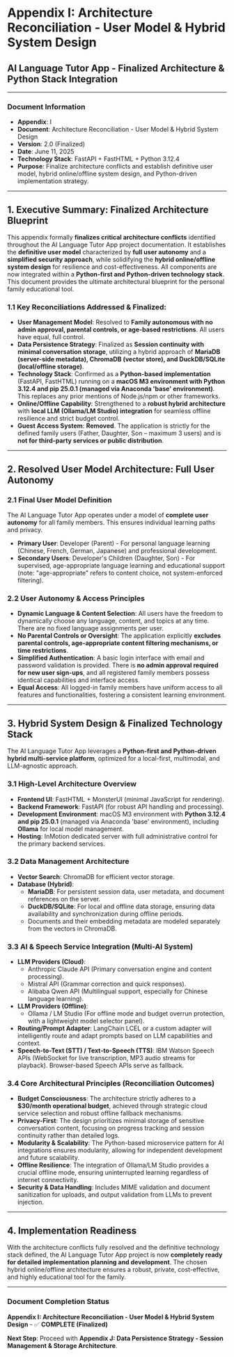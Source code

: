 # Appendix I: Architecture Reconciliation - User Model & Hybrid System Design
## AI Language Tutor App - Finalized Architecture & Python Stack Integration

---

### **Document Information**
- **Appendix**: I
- **Document**: Architecture Reconciliation - User Model & Hybrid System Design
- **Version**: 2.0 (Finalized)
- **Date**: June 11, 2025
- **Technology Stack**: FastAPI + FastHTML + Python 3.12.4
- **Purpose**: Finalize architecture conflicts and establish definitive user model, hybrid online/offline system design, and Python-driven implementation strategy.

---

## **1. Executive Summary: Finalized Architecture Blueprint**

This appendix formally **finalizes critical architecture conflicts** identified throughout the AI Language Tutor App project documentation. It establishes the **definitive user model** characterized by **full user autonomy** and a **simplified security approach**, while solidifying the **hybrid online/offline system design** for resilience and cost-effectiveness. All components are now integrated within a **Python-first and Python-driven technology stack**. This document provides the ultimate architectural blueprint for the personal family educational tool.

### **1.1 Key Reconciliations Addressed & Finalized:**

* **User Management Model**: Resolved to **Family autonomous with no admin approval, parental controls, or age-based restrictions**. All users have equal, full control.
* **Data Persistence Strategy**: Finalized as **Session continuity with minimal conversation storage**, utilizing a hybrid approach of **MariaDB (server-side metadata), ChromaDB (vector store), and DuckDB/SQLite (local/offline storage)**.
* **Technology Stack**: Confirmed as a **Python-based implementation** (FastAPI, FastHTML) running on a **macOS M3 environment with Python 3.12.4 and pip 25.0.1 (managed via Anaconda 'base' environment)**. This replaces any prior mentions of Node.js/npm or other frameworks.
* **Online/Offline Capability**: Strengthened to a **robust hybrid architecture** with **local LLM (Ollama/LM Studio) integration** for seamless offline resilience and strict budget control.
* **Guest Access System**: **Removed**. The application is strictly for the defined family users (Father, Daughter, Son – maximum 3 users) and is **not for third-party services or public distribution**.

---

## **2. Resolved User Model Architecture: Full User Autonomy**

### **2.1 Final User Model Definition**

The AI Language Tutor App operates under a model of **complete user autonomy** for all family members. This ensures individual learning paths and privacy.

* **Primary User**: Developer (Parent) - For personal language learning (Chinese, French, German, Japanese) and professional development.
* **Secondary Users**: Developer's Children (Daughter, Son) - For supervised, age-appropriate language learning and educational support (note: "age-appropriate" refers to content choice, not system-enforced filtering).

### **2.2 User Autonomy & Access Principles**

* **Dynamic Language & Content Selection**: All users have the freedom to dynamically choose any language, content, and topics at any time. There are no fixed language assignments per user.
* **No Parental Controls or Oversight**: The application explicitly **excludes parental controls, age-appropriate content filtering mechanisms, or time restrictions**.
* **Simplified Authentication**: A basic login interface with email and password validation is provided. There is **no admin approval required for new user sign-ups**, and all registered family members possess identical capabilities and interface access.
* **Equal Access**: All logged-in family members have uniform access to all features and functionalities, fostering a consistent learning environment.

---

## **3. Hybrid System Design & Finalized Technology Stack**

The AI Language Tutor App leverages a **Python-first and Python-driven hybrid multi-service platform**, optimized for a local-first, multimodal, and LLM-agnostic approach.

### **3.1 High-Level Architecture Overview**

* **Frontend UI**: FastHTML + MonsterUI (minimal JavaScript for rendering).
* **Backend Framework**: FastAPI (for robust API handling and processing).
* **Development Environment**: macOS M3 environment with **Python 3.12.4 and pip 25.0.1** (managed via Anaconda 'base' environment), including **Ollama** for local model management.
* **Hosting**: InMotion dedicated server with full administrative control for the primary backend services.

### **3.2 Data Management Architecture**

* **Vector Search**: ChromaDB for efficient vector storage.
* **Database (Hybrid)**:
    * **MariaDB**: For persistent session data, user metadata, and document references on the server.
    * **DuckDB/SQLite**: For local and offline data storage, ensuring data availability and synchronization during offline periods.
    * Documents and their embedding metadata are modeled separately from the vectors in ChromaDB.

### **3.3 AI & Speech Service Integration (Multi-AI System)**

* **LLM Providers (Cloud)**:
    * Anthropic Claude API (Primary conversation engine and content processing).
    * Mistral API (Grammar correction and quick responses).
    * Alibaba Qwen API (Multilingual support, especially for Chinese language learning).
* **LLM Providers (Offline)**:
    * Ollama / LM Studio (For offline mode and budget overrun protection, with a lightweight model selector panel).
* **Routing/Prompt Adapter**: LangChain LCEL or a custom adapter will intelligently route and adapt prompts based on LLM capabilities and context.
* **Speech-to-Text (STT) / Text-to-Speech (TTS)**: IBM Watson Speech APIs (WebSocket for live transcription, MP3 audio streams for playback). Browser-based Speech APIs serve as fallback.

### **3.4 Core Architectural Principles (Reconciliation Outcomes)**

* **Budget Consciousness**: The architecture strictly adheres to a **$30/month operational budget**, achieved through strategic cloud service selection and robust offline fallback mechanisms.
* **Privacy-First**: The design prioritizes minimal storage of sensitive conversation content, focusing on progress tracking and session continuity rather than detailed logs.
* **Modularity & Scalability**: The Python-based microservice pattern for AI integrations ensures modularity, allowing for independent development and future scalability.
* **Offline Resilience**: The integration of Ollama/LM Studio provides a crucial offline mode, ensuring uninterrupted learning regardless of internet connectivity.
* **Security & Data Handling**: Includes MIME validation and document sanitization for uploads, and output validation from LLMs to prevent injection.

---

## **4. Implementation Readiness**

With the architecture conflicts fully resolved and the definitive technology stack defined, the AI Language Tutor App project is now **completely ready for detailed implementation planning and development**. The chosen hybrid online/offline architecture ensures a robust, private, cost-effective, and highly educational tool for the family.

---

### **Document Completion Status**

**Appendix I: Architecture Reconciliation - User Model & Hybrid System Design** - ✅ **COMPLETE (Finalized)**

**Next Step**: Proceed with **Appendix J: Data Persistence Strategy - Session Management & Storage Architecture**.